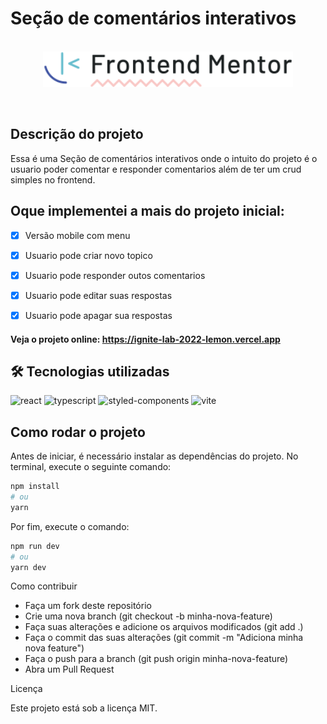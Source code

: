 # Seção de comentários interativos

<br/>
<div align="center">

  <img src="./preview/logo.svg" width="400" alt="Seção de comentários interativos">

<br/></div>


## Descrição do projeto

Essa é uma Seção de comentários interativos onde o intuito do projeto é o usuario poder comentar e responder comentarios além de ter um crud simples no frontend. 

## Oque implementei a mais do projeto inicial:
- [x] Versão mobile com menu
- [x] Usuario pode criar novo topico
- [x] Usuario pode responder outos comentarios
- [x] Usuario pode editar suas respostas
- [x] Usuario pode apagar sua respostas


#### Veja o projeto online: https://ignite-lab-2022-lemon.vercel.app


## 🛠 Tecnologias utilizadas

![react][react] ![typescript][typescript] ![styled-components][styled-components] ![vite][vite]

[react]: https://img.shields.io/badge/react-1E4174?style=for-the-badge&logo=react&logoColor=white

[styled-components]: https://img.shields.io/badge/Styled_Components-1E4174?style=for-the-badge&logo=styledcomponents&logoColor=white

[typescript]: https://img.shields.io/badge/typescript-1E4174?style=for-the-badge&logo=typescript&logoColor=white

[vite]: https://img.shields.io/badge/vite-1E4174?style=for-the-badge&logo=vite&logoColor=white



## Como rodar o projeto

Antes de iniciar, é necessário instalar as dependências do projeto. No terminal, execute o seguinte comando:

```bash
npm install
# ou
yarn
```

Por fim, execute o comando:

```bash
npm run dev
# ou
yarn dev
```

Como contribuir

- Faça um fork deste repositório
- Crie uma nova branch (git checkout -b minha-nova-feature)
- Faça suas alterações e adicione os arquivos modificados (git add .)
- Faça o commit das suas alterações (git commit -m "Adiciona minha nova feature")
- Faça o push para a branch (git push origin minha-nova-feature)
- Abra um Pull Request

Licença

Este projeto está sob a licença MIT.

